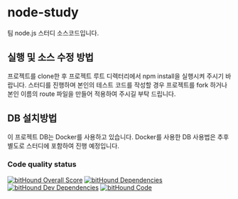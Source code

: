 # node-study

팀 node.js 스터디 소스코드입니다.

## 실행 및 소스 수정 방법

프로젝트를 clone한 후 프로젝트 루트 디렉터리에서 npm install을 실행시켜 주시기 바랍니다.
스터디를 진행하며 본인의 테스트 코드를 작성할 경우 프로젝트를 fork 하거나 본인 이름의 route 파일을 만들어 적용하여 주시길 부탁 드립니다.

## DB 설치방법

이 프로젝트 DB는 Docker를 사용하고 있습니다.
Docker를 사용한 DB 사용법은 추후 별도로 스터디에 포함하여 진행 예정입니다.

### Code quality status
[![bitHound Overall Score](https://www.bithound.io/github/nk-infra-dev-studies/node-study/badges/score.svg)](https://www.bithound.io/github/nk-infra-dev-studies/node-study)
[![bitHound Dependencies](https://www.bithound.io/github/nk-infra-dev-studies/node-study/badges/dependencies.svg)](https://www.bithound.io/github/nk-infra-dev-studies/node-study/master/dependencies/npm)
[![bitHound Dev Dependencies](https://www.bithound.io/github/nk-infra-dev-studies/node-study/badges/devDependencies.svg)](https://www.bithound.io/github/nk-infra-dev-studies/node-study/master/dependencies/npm)
[![bitHound Code](https://www.bithound.io/github/nk-infra-dev-studies/node-study/badges/code.svg)](https://www.bithound.io/github/nk-infra-dev-studies/node-study)
